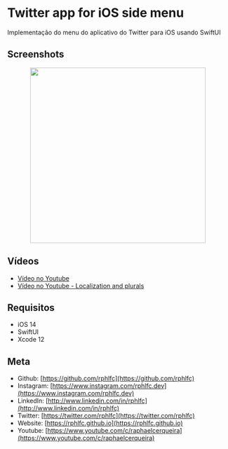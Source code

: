 # Twitter app for iOS side menu  
Implementação do menu do aplicativo do Twitter para iOS usando SwiftUI

## Screenshots
<p align="center">
    <img src="https://user-images.githubusercontent.com/16376748/131590961-bdca2dd9-3fe9-4d75-8355-320b5acaef85.png" width="400">
</p>

## Vídeos
- [Vídeo no Youtube](https://youtu.be/5e98-tKkZmI)
- [Vídeo no Youtube - Localization and plurals](https://youtu.be/lDp8jGBMsE8)

## Requisitos
- iOS 14
- SwiftUI
- Xcode 12

## Meta
- Github: [https://github.com/rphlfc](https://github.com/rphlfc)
- Instagram: [https://www.instagram.com/rphlfc.dev](https://www.instagram.com/rphlfc.dev)
- LinkedIn: [http://www.linkedin.com/in/rphlfc](http://www.linkedin.com/in/rphlfc)
- Twitter: [https://twitter.com/rphlfc](https://twitter.com/rphlfc)
- Website: [https://rphlfc.github.io](https://rphlfc.github.io)
- Youtube: [https://www.youtube.com/c/raphaelcerqueira](https://www.youtube.com/c/raphaelcerqueira)

